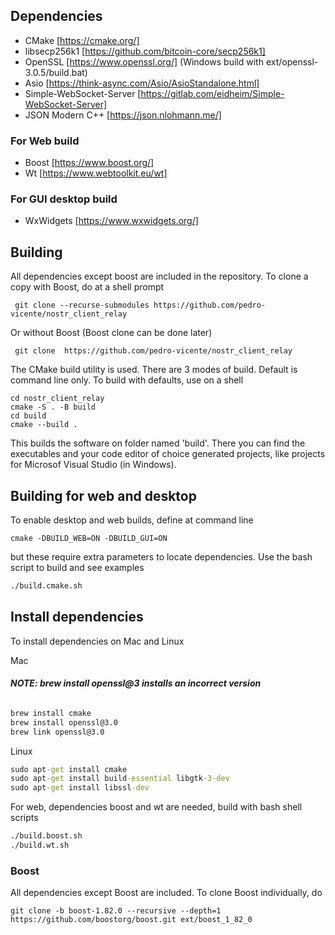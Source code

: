 ## Dependencies

- CMake [https://cmake.org/]
- libsecp256k1 [https://github.com/bitcoin-core/secp256k1]
- OpenSSL [https://www.openssl.org/] (Windows build with ext/openssl-3.0.5/build.bat)
- Asio [https://think-async.com/Asio/AsioStandalone.html] 
- Simple-WebSocket-Server [https://gitlab.com/eidheim/Simple-WebSocket-Server] 
- JSON Modern C++ [https://json.nlohmann.me/] 

### For Web build

- Boost [https://www.boost.org/]
- Wt [https://www.webtoolkit.eu/wt]

### For GUI desktop build

- WxWidgets [https://www.wxwidgets.org/]

## Building

All dependencies except boost are included in the repository. To clone a copy with Boost, do at a shell prompt

```
 git clone --recurse-submodules https://github.com/pedro-vicente/nostr_client_relay
```

Or without Boost (Boost clone can be done later)

```
 git clone  https://github.com/pedro-vicente/nostr_client_relay
```

The CMake build utility is used. There are 3 modes of build. Default is command line only. To build with defaults, use
on a shell

```
cd nostr_client_relay
cmake -S . -B build
cd build
cmake --build . 

```

This builds the software on folder named 'build'. There you can find the executables and your code editor of choice
generated projects, like projects for Microsof Visual Studio (in Windows).

## Building for web and desktop

To enable desktop and web builds, define at command line 

```
cmake -DBUILD_WEB=ON -DBUILD_GUI=ON

```

but these require extra parameters to locate dependencies. Use the bash script to build and see examples 

``` cmd
./build.cmake.sh
```

## Install dependencies

To install dependencies on Mac and Linux

Mac

###### **NOTE: brew install openssl@3 installs an incorrect version**

``` cmd 
brew install cmake
brew install openssl@3.0
brew link openssl@3.0
```

Linux

``` cmd 
sudo apt-get install cmake
sudo apt-get install build-essential libgtk-3-dev 
sudo apt-get install libssl-dev 
```

For web, dependencies boost and wt are needed, build with bash shell scripts

``` cmd
./build.boost.sh
./build.wt.sh
```

### Boost

All dependencies except Boost are included. To clone Boost individually, do

```
git clone -b boost-1.82.0 --recursive --depth=1 https://github.com/boostorg/boost.git ext/boost_1_82_0
```
